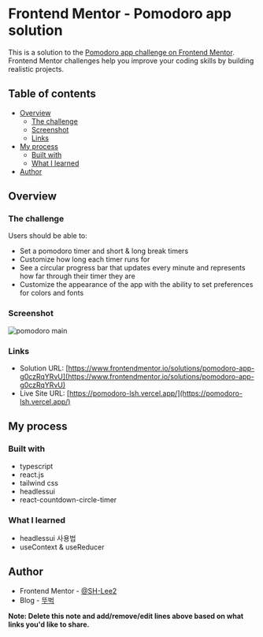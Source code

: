 # Frontend Mentor - Pomodoro app solution

This is a solution to the [Pomodoro app challenge on Frontend Mentor](https://www.frontendmentor.io/challenges/pomodoro-app-KBFnycJ6G). Frontend Mentor challenges help you improve your coding skills by building realistic projects. 

## Table of contents

- [Overview](#overview)
  - [The challenge](#the-challenge)
  - [Screenshot](#screenshot)
  - [Links](#links)
- [My process](#my-process)
  - [Built with](#built-with)
  - [What I learned](#what-i-learned)
- [Author](#author)

## Overview

### The challenge

Users should be able to:

- Set a pomodoro timer and short & long break timers
- Customize how long each timer runs for
- See a circular progress bar that updates every minute and represents how far through their timer they are
- Customize the appearance of the app with the ability to set preferences for colors and fonts

### Screenshot

![pomodoro main ](https://user-images.githubusercontent.com/59095793/209984583-0211cd20-943f-4a6b-9e83-80a64f653b1b.png)


### Links

- Solution URL: [https://www.frontendmentor.io/solutions/pomodoro-app-g0czRqYRvU](https://www.frontendmentor.io/solutions/pomodoro-app-g0czRqYRvU)
- Live Site URL: [https://pomodoro-lsh.vercel.app/](https://pomodoro-lsh.vercel.app/)

## My process

### Built with

- typescript
- react.js
- tailwind css
- headlessui
- react-countdown-circle-timer


### What I learned

- headlessui 사용법
- useContext & useReducer 

## Author

- Frontend Mentor - [@SH-Lee2](https://www.frontendmentor.io/profile/SH-Lee2)
- Blog - [뚜벅](https://l-lsh.tistory.com/)

**Note: Delete this note and add/remove/edit lines above based on what links you'd like to share.**
